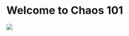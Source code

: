 
<h1>Welcome to Chaos 101</h1>

<a href="http://139.59.60.249"><img src="http://139.59.60.249/files/55d2395a3133bf8bea446ae708b41e6c/ccoi.png"/></a>
